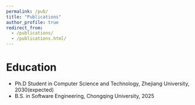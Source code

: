 ```yaml
---
permalink: /pub/
title: "Publications"
author_profile: true
redirect_from: 
  - /publications/
  - /publications.html/
---
```



Education
======
* Ph.D Student in Computer Science and Technology, Zhejiang University, 2030(expected)
* B.S. in Software Engineering, Chongqing University, 2025